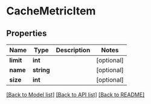 # CacheMetricItem

## Properties
Name | Type | Description | Notes
------------ | ------------- | ------------- | -------------
**limit** | **int** |  | [optional] 
**name** | **string** |  | [optional] 
**size** | **int** |  | [optional] 

[[Back to Model list]](../README.md#documentation-for-models) [[Back to API list]](../README.md#documentation-for-api-endpoints) [[Back to README]](../README.md)


